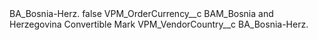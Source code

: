<?xml version="1.0" encoding="UTF-8"?>
<CustomMetadata xmlns="http://soap.sforce.com/2006/04/metadata" xmlns:xsi="http://www.w3.org/2001/XMLSchema-instance" xmlns:xsd="http://www.w3.org/2001/XMLSchema">
    <label>BA_Bosnia-Herz.</label>
    <protected>false</protected>
    <values>
        <field>VPM_OrderCurrency__c</field>
        <value xsi:type="xsd:string">BAM_Bosnia and Herzegovina Convertible Mark</value>
    </values>
    <values>
        <field>VPM_VendorCountry__c</field>
        <value xsi:type="xsd:string">BA_Bosnia-Herz.</value>
    </values>
</CustomMetadata>
